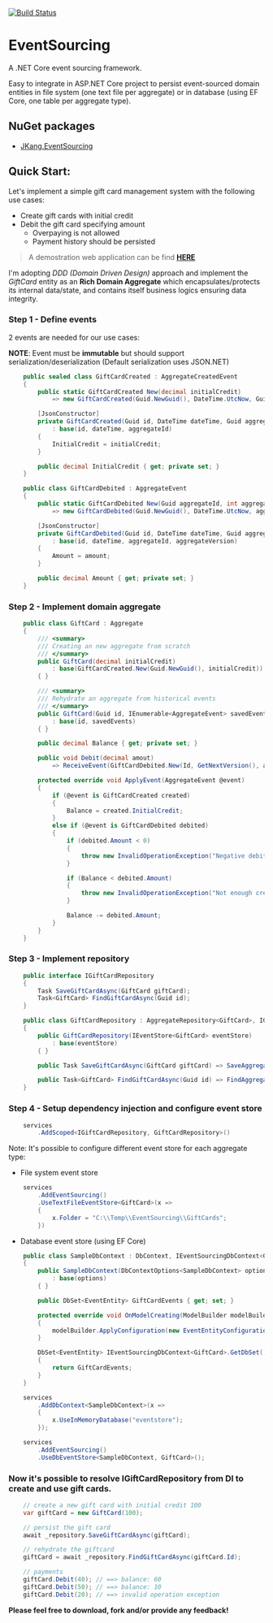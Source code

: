 [![Build Status](https://travis-ci.com/jacqueskang/EventSourcing.svg?branch=develop)](https://travis-ci.com/jacqueskang/EventSourcing)

# EventSourcing

A .NET Core event sourcing framework.

Easy to integrate in ASP.NET Core project to persist event-sourced domain entities in file system (one text file per aggregate) or in database (using EF Core, one table per aggregate type).

## NuGet packages
 - [JKang.EventSourcing](https://www.nuget.org/packages/JKang.EventSourcing/)

## Quick Start:

Let's implement a simple gift card management system with the following use cases:
 * Create gift cards with initial credit
 * Debit the gift card specifying amount
   * Overpaying is not allowed
   * Payment history should be persisted

>
> A demostration web application can be find [__HERE__](https://jkang-event-sourcing.azurewebsites.net/)
>

I'm adopting *DDD (Domain Driven Design)* approach and implement the *GiftCard* entity as an **Rich Domain Aggregate** which encapsulates/protects its internal data/state, and contains itself business logics ensuring data integrity.

### Step 1 - Define events

2 events are needed for our use cases: 

__NOTE__: Event must be **immutable** but should support serialization/deserialization (Default serialization uses JSON.NET)

```csharp
    public sealed class GiftCardCreated : AggregateCreatedEvent
    {
        public static GiftCardCreated New(decimal initialCredit)
            => new GiftCardCreated(Guid.NewGuid(), DateTime.UtcNow, Guid.NewGuid(), initialCredit);

        [JsonConstructor]
        private GiftCardCreated(Guid id, DateTime dateTime, Guid aggregateId, decimal initialCredit)
            : base(id, dateTime, aggregateId)
        {
            InitialCredit = initialCredit;
        }

        public decimal InitialCredit { get; private set; }
    }
```

```csharp
    public class GiftCardDebited : AggregateEvent
    {
        public static GiftCardDebited New(Guid aggregateId, int aggregateVersion, decimal amount)
            => new GiftCardDebited(Guid.NewGuid(), DateTime.UtcNow, aggregateId, aggregateVersion, amount);

        [JsonConstructor]
        private GiftCardDebited(Guid id, DateTime dateTime, Guid aggregateId, int aggregateVersion, decimal amount)
            : base(id, dateTime, aggregateId, aggregateVersion)
        {
            Amount = amount;
        }

        public decimal Amount { get; private set; }
    }
```

### Step 2 - Implement domain aggregate

```csharp
    public class GiftCard : Aggregate
    {
        /// <summary>
        /// Creating an new aggregate from scratch
        /// </summary>
        public GiftCard(decimal initialCredit)
            : base(GiftCardCreated.New(Guid.NewGuid(), initialCredit))
        { }

        /// <summary>
        /// Rehydrate an aggregate from historical events
        /// </summary>
        public GiftCard(Guid id, IEnumerable<AggregateEvent> savedEvents)
            : base(id, savedEvents)
        { }

        public decimal Balance { get; private set; }

        public void Debit(decimal amout)
            => ReceiveEvent(GiftCardDebited.New(Id, GetNextVersion(), amout));

        protected override void ApplyEvent(AggregateEvent @event)
        {
            if (@event is GiftCardCreated created)
            {
                Balance = created.InitialCredit;
            }
            else if (@event is GiftCardDebited debited)
            {
                if (debited.Amount < 0)
                {
                    throw new InvalidOperationException("Negative debit amout is not allowed.");
                }

                if (Balance < debited.Amount)
                {
                    throw new InvalidOperationException("Not enough credit");
                }

                Balance -= debited.Amount;
            }
        }
    }
```

### Step 3 - Implement repository

```csharp
    public interface IGiftCardRepository
    {
        Task SaveGiftCardAsync(GiftCard giftCard);
        Task<GiftCard> FindGiftCardAsync(Guid id);
    }
```
    
```csharp
    public class GiftCardRepository : AggregateRepository<GiftCard>, IGiftCardRepository
    {
        public GiftCardRepository(IEventStore<GiftCard> eventStore)
            : base(eventStore)
        { }

        public Task SaveGiftCardAsync(GiftCard giftCard) => SaveAggregateAsync(giftCard);

        public Task<GiftCard> FindGiftCardAsync(Guid id) => FindAggregateAsync(id);
    }
```

### Step 4 - Setup dependency injection and configure event store

```csharp
    services
        .AddScoped<IGiftCardRepository, GiftCardRepository>()
```

Note: It's possible to configure different event store for each aggregate type:

* File system event store

```csharp
    services
        .AddEventSourcing()
        .UseTextFileEventStore<GiftCard>(x =>
        {
            x.Folder = "C:\\Temp\\EventSourcing\\GiftCards";
        })
```

* Database event store (using EF Core)

```csharp
    public class SampleDbContext : DbContext, IEventSourcingDbContext<GiftCard>
    {
        public SampleDbContext(DbContextOptions<SampleDbContext> options)
            : base(options)
        { }

        public DbSet<EventEntity> GiftCardEvents { get; set; }

        protected override void OnModelCreating(ModelBuilder modelBuilder)
        {
            modelBuilder.ApplyConfiguration(new EventEntityConfiguration());
        }

        DbSet<EventEntity> IEventSourcingDbContext<GiftCard>.GetDbSet()
        {
            return GiftCardEvents;
        }
    }
```

```csharp
    services
        .AddDbContext<SampleDbContext>(x =>
        {
            x.UseInMemoryDatabase("eventstore");
        });

    services
        .AddEventSourcing()
        .UseDbEventStore<SampleDbContext, GiftCard>();
```

### Now it's possible to resolve IGiftCardRepository from DI to create and use gift cards.


```csharp
    // create a new gift card with initial credit 100
    var giftCard = new GiftCard(100);

    // persist the gift card
    await _repository.SaveGiftCardAsync(giftCard);

    // rehydrate the giftcard
    giftCard = await _repository.FindGiftCardAsync(giftCard.Id);

    // payments
    giftCard.Debit(40); // ==> balance: 60
    giftCard.Debit(50); // ==> balance: 10
    giftCard.Debit(20); // ==> invalid operation exception
```

__Please feel free to download, fork and/or provide any feedback!__
